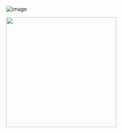 ![image](https://user-images.githubusercontent.com/24539773/208638898-5a1f48c9-06f8-48b6-aa05-3fb6a5162efb.png)


<img src="https://user-images.githubusercontent.com/24539773/208638898-5a1f48c9-06f8-48b6-aa05-3fb6a5162efb.png" width=300>
